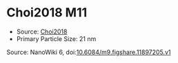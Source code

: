 <a name="material" />

# Choi2018 M11
<script type="application/ld+json">
  {
    "@context": "https://schema.org/",
    "@type": "ChemicalSubstance",
    "@id": "https://egonw.github.io/nanowiki/nanowiki522.html#material",
    "http://purl.org/dc/terms/conformsTo":
      {
        "@type": "CreativeWork",
        "@id": "https://bioschemas.org/profiles/ChemicalSubstance/0.4-RELEASE/"
      },
    "identfier": "522",
    "name": "Choi2018 M11",
    "url": "https://egonw.github.io/nanowiki/nanowiki522.html#material",
    "sameAs": "http://127.0.0.1/mediawiki/index.php/Special:URIResolver/Choi2018_M11"
  }
</script>


* Source: [Choi2018](articleChoi2018.md)
* Primary Particle Size: 21 nm


Source: NanoWiki 6, doi:[10.6084/m9.figshare.11897205.v1](https://doi.org/10.6084/m9.figshare.11897205.v1)
